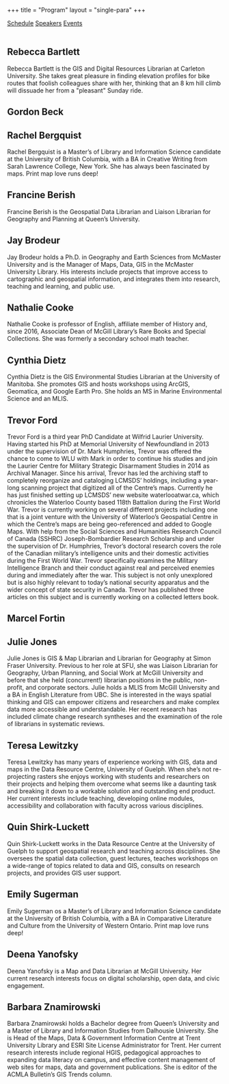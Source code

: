 +++
title = "Program"
layout = "single-para"
+++

<div class="program expanded button-group">
  <a href="../schedule" class="button">Schedule</a>
  <a href="../speakers" class="button active">Speakers</a>
  <a href="../events" class="button">Events</a>
</div>
<br />

## Rebecca Bartlett
Rebecca Bartlett is the GIS and Digital Resources Librarian at Carleton University. She takes great pleasure in finding elevation profiles for bike routes that foolish colleagues share with her, thinking that an 8 km hill climb will dissuade her from a "pleasant" Sunday ride.

## Gordon Beck

## Rachel Bergquist 
Rachel Bergquist is a Master’s of Library and Information Science candidate at the University of British Columbia, with a BA in Creative Writing from Sarah Lawrence College, New York. She has always been fascinated by maps. Print map love runs deep!

## Francine Berish
Francine Berish is the Geospatial Data Librarian and Liaison Librarian for Geography and Planning at Queen’s University.

## Jay Brodeur
Jay Brodeur holds a Ph.D. in Geography and Earth Sciences from McMaster University and is the Manager of Maps, Data, GIS in the McMaster University Library. His interests include projects that improve access to cartographic and geospatial information, and integrates them into research, teaching and learning, and public use.

## Nathalie Cooke 
Nathalie Cooke is professor of English, affiliate member of History and, since 2016, Associate Dean of McGill Library’s Rare Books and Special Collections. She was formerly a secondary school math teacher.

## Cynthia Dietz
Cynthia Dietz is the GIS Environmental Studies Librarian at the University of Manitoba. She promotes GIS and hosts workshops using ArcGIS, Geomatica, and Google Earth Pro. She holds an MS in Marine Environmental Science and an MLIS.

## Trevor Ford
Trevor Ford is a third year PhD Candidate at Wilfrid Laurier University. Having started his PhD at Memorial University of Newfoundland in 2013 under the supervision of Dr. Mark Humphries, Trevor was offered the chance to come to WLU with Mark in order to continue his studies and join the Laurier Centre for Military Strategic Disarmament Studies in 2014 as Archival Manager. Since his arrival, Trevor has led the archiving staff to completely reorganize and cataloging LCMSDS’ holdings, including a year-long scanning project that digitized all of the Centre’s maps. Currently he has just finished setting up LCMSDS’ new website waterlooatwar.ca, which chronicles the Waterloo County based 118th Battalion during the First World War. Trevor is currently working on several different projects including one that is a joint venture with the University of Waterloo’s Geospatial Centre in which the Centre’s maps are being geo-referenced and added to Google Maps.
With help from the Social Sciences and Humanities Research Council of Canada (SSHRC) Joseph-Bombardier Research Scholarship and under the supervision of Dr. Humphries, Trevor’s doctoral research covers the role of the Canadian military’s intelligence units and their domestic activities during the First World War. Trevor specifically examines the Military Intelligence Branch and their conduct against real and perceived enemies during and immediately after the war. This subject is not only unexplored but is also highly relevant to today’s national security apparatus and the wider concept of state security in Canada. Trevor has published three articles on this subject and is currently working on a collected letters book.

## Marcel Fortin

## Julie Jones
Julie Jones is GIS & Map Librarian and Librarian for Geography at Simon Fraser University. Previous to her role at SFU, she was Liaison Librarian for Geography, Urban Planning, and Social Work at McGill University and before that she held (concurrent!) librarian positions in the public, non-profit, and corporate sectors.  Julie holds a MLIS from McGill University and a BA in English Literature from UBC. She is interested in the ways spatial thinking and GIS can empower citizens and researchers and make complex data more accessible and understandable. Her recent research has included climate change research syntheses and the examination of the role of librarians in systematic reviews.

## Teresa Lewitzky
Teresa Lewitzky has many years of experience working with GIS, data and maps in the Data Resource Centre, University of Guelph. When she’s not re-projecting rasters she enjoys working with students and researchers on their projects and helping them overcome what seems like a daunting task and breaking it down to a workable solution and outstanding end product. Her current interests include teaching, developing online modules, accessibility and collaboration with faculty across various disciplines.

## Quin Shirk-Luckett
Quin Shirk-Luckett works in the Data Resource Centre at the University of Guelph to support geospatial research and teaching across disciplines. She oversees the spatial data collection, guest lectures, teaches workshops on a wide-range of topics related to data and GIS, consults on research projects, and provides GIS user support.  

## Emily Sugerman
Emily Sugerman os a Master’s of Library and Information Science candidate at the University of British Columbia, with a BA in Comparative Literature and Culture from the University of Western Ontario. Print map love runs deep!

## Deena Yanofsky
Deena Yanofsky is a Map and Data Librarian at McGill University. Her current research interests focus on digital scholarship, open data, and civic engagement.

## Barbara Znamirowski
Barbara Znamirowski holds a Bachelor degree from Queen’s University and a Master of Library and Information Studies from Dalhousie University. She is Head of the Maps, Data & Government Information Centre at Trent University Library and ESRI Site License Administrator for Trent. Her current research interests include regional HGIS, pedagogical approaches to expanding data literacy on campus, and effective content management of web sites for maps, data and government publications. She is editor of the ACMLA Bulletin’s GIS Trends column.